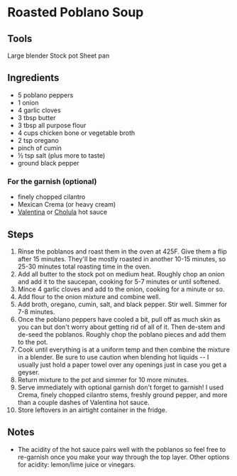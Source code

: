 # Roasted Poblano Soup

## Tools

Large blender
Stock pot
Sheet pan

## Ingredients

- 5 poblano peppers
- 1 onion
- 4 garlic cloves
- 3 tbsp butter
- 3 tbsp all purpose flour
- 4 cups chicken bone or vegetable broth
- 2 tsp oregano
- pinch of cumin
- ½ tsp salt (plus more to taste)
- ground black pepper

### For the garnish (optional)
- finely chopped cilantro
- Mexican Crema (or heavy cream)
- [Valentina](https://www.kroger.com/p/valentina-mexican-hot-sauce/0009733900005) or  [Cholula](https://www.kroger.com/p/cholula-original-hot-sauce/0004973309101) hot sauce

## Steps
1. Rinse the poblanos and roast them in the oven at 425F. Give them a flip after 15 minutes. They'll be mostly roasted in another 10-15 minutes, so 25-30 minutes total roasting time in the oven.
2. Add all butter to the stock pot on medium heat. Roughly chop an onion and add it to the saucepan, cooking for 5-7 minutes or until softened.
3. Mince 4 garlic cloves and add to the onion, cooking for a minute or so.
4. Add flour to the onion mixture and combine well.
5. Add broth, oregano, cumin, salt, and black pepper. Stir well. Simmer for 7-8 minutes.
6. Once the poblano peppers have cooled a bit, pull off as much skin as you can but don't worry about getting rid of all of it. Then de-stem and de-seed the poblanos. Roughly chop the poblano pieces and add them to the pot. 
7. Cook until everything is at a uniform temp and then combine the mixture in a blender. Be sure to use caution when blending hot liquids -- I usually just hold a paper towel over any openings just in case you get a geyser.
8. Return mixture to the pot and simmer for 10 more minutes.
9. Serve immediately with optional garnish don't forget to garnish! I used Crema, finely chopped cilantro stems, freshly ground pepper, and more than a couple dashes of Valentina hot sauce.
10. Store leftovers in an airtight container in the fridge.

## Notes

- The acidity of the hot sauce pairs well with the poblanos so feel free to re-garnish once you make your way through the top layer. Other options for acidity: lemon/lime juice or vinegars.
